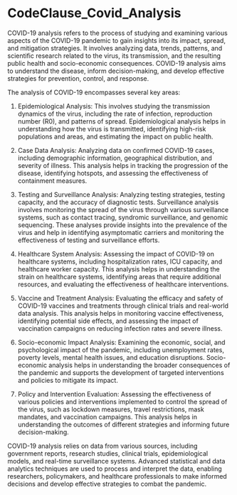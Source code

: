# CodeClause_Covid_Analysis

COVID-19 analysis refers to the process of studying and examining various aspects of the COVID-19 pandemic to gain insights into its impact, spread, and mitigation strategies. It involves analyzing data, trends, patterns, and scientific research related to the virus, its transmission, and the resulting public health and socio-economic consequences. COVID-19 analysis aims to understand the disease, inform decision-making, and develop effective strategies for prevention, control, and response.

The analysis of COVID-19 encompasses several key areas:

1. Epidemiological Analysis: This involves studying the transmission dynamics of the virus, including the rate of infection, reproduction number (R0), and patterns of spread. Epidemiological analysis helps in understanding how the virus is transmitted, identifying high-risk populations and areas, and estimating the impact on public health.

2. Case Data Analysis: Analyzing data on confirmed COVID-19 cases, including demographic information, geographical distribution, and severity of illness. This analysis helps in tracking the progression of the disease, identifying hotspots, and assessing the effectiveness of containment measures.

3. Testing and Surveillance Analysis: Analyzing testing strategies, testing capacity, and the accuracy of diagnostic tests. Surveillance analysis involves monitoring the spread of the virus through various surveillance systems, such as contact tracing, syndromic surveillance, and genomic sequencing. These analyses provide insights into the prevalence of the virus and help in identifying asymptomatic carriers and monitoring the effectiveness of testing and surveillance efforts.

4. Healthcare System Analysis: Assessing the impact of COVID-19 on healthcare systems, including hospitalization rates, ICU capacity, and healthcare worker capacity. This analysis helps in understanding the strain on healthcare systems, identifying areas that require additional resources, and evaluating the effectiveness of healthcare interventions.

5. Vaccine and Treatment Analysis: Evaluating the efficacy and safety of COVID-19 vaccines and treatments through clinical trials and real-world data analysis. This analysis helps in monitoring vaccine effectiveness, identifying potential side effects, and assessing the impact of vaccination campaigns on reducing infection rates and severe illness.

6. Socio-economic Impact Analysis: Examining the economic, social, and psychological impact of the pandemic, including unemployment rates, poverty levels, mental health issues, and education disruptions. Socio-economic analysis helps in understanding the broader consequences of the pandemic and supports the development of targeted interventions and policies to mitigate its impact.

7. Policy and Intervention Evaluation: Assessing the effectiveness of various policies and interventions implemented to control the spread of the virus, such as lockdown measures, travel restrictions, mask mandates, and vaccination campaigns. This analysis helps in understanding the outcomes of different strategies and informing future decision-making.

COVID-19 analysis relies on data from various sources, including government reports, research studies, clinical trials, epidemiological models, and real-time surveillance systems. Advanced statistical and data analytics techniques are used to process and interpret the data, enabling researchers, policymakers, and healthcare professionals to make informed decisions and develop effective strategies to combat the pandemic.

